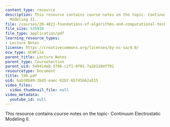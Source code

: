 ```yaml
---
content_type: resource
description: This resource contains course notes on the topic- Continuum Electrostatic
  Modeling II.
file: /courses/20-482j-foundations-of-algorithms-and-computational-techniques-in-systems-biology-spring-2006/bab38b893bd5eaec02b765745b62a515_l08.pdf
file_size: 535934
file_type: application/pdf
learning_resource_types:
- Lecture Notes
license: https://creativecommons.org/licenses/by-nc-sa/4.0/
ocw_type: OCWFile
parent_title: Lecture Notes
parent_type: CourseSection
parent_uid: 549414eb-3766-c2f1-0f01-7a2b3284ff91
resourcetype: Document
title: l08.pdf
uid: bab38b89-3bd5-eaec-02b7-65745b62a515
video_files:
  video_thumbnail_file: null
video_metadata:
  youtube_id: null
---
```

This resource contains course notes on the topic- Continuum Electrostatic Modeling II.